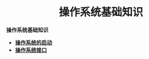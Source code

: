 <h1 align="center">操作系统基础知识</h1>


**操作系统基础知识**

- <font style="font-weight:bold; color:#4169E1;text-decoration:underline;" target="_blank">[操作系统的启动](操作系统的启动.md)</font>  
- <font style="font-weight:bold; color:#4169E1;text-decoration:underline;" target="_blank">[操作系统接口](操作系统接口.md)</font>

